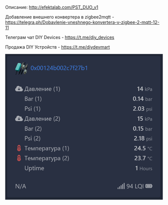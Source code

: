 Описание: http://efektalab.com/PST_DUO_v1

Добавление внешнего конвертера в zigbee2mqtt - https://telegra.ph/Dobavlenie-vneshnego-konvertera-v-zigbee-2-mqtt-12-11

Телеграм чат DIY Devices - https://t.me/diy_devices

Продажа DIY Устройств - https://t.me/diydevmart

![Contact liquid/gas pressure sensor EFEKTA PST DUO v1](https://raw.githubusercontent.com/smartboxchannel/EFEKTA-PST-DUO-v1/refs/heads/main/Images/005.png) 

